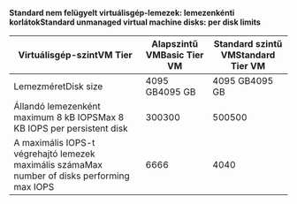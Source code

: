 <span data-ttu-id="20649-101">**Standard nem felügyelt virtuálisgép-lemezek: lemezenkénti korlátok**</span><span class="sxs-lookup"><span data-stu-id="20649-101">**Standard unmanaged virtual machine disks: per disk limits**</span></span>

| <span data-ttu-id="20649-102">Virtuálisgép-szint</span><span class="sxs-lookup"><span data-stu-id="20649-102">VM Tier</span></span> | <span data-ttu-id="20649-103">Alapszintű VM</span><span class="sxs-lookup"><span data-stu-id="20649-103">Basic Tier VM</span></span> | <span data-ttu-id="20649-104">Standard szintű VM</span><span class="sxs-lookup"><span data-stu-id="20649-104">Standard Tier VM</span></span> |
| --- | --- | --- |
| <span data-ttu-id="20649-105">Lemezméret</span><span class="sxs-lookup"><span data-stu-id="20649-105">Disk size</span></span> |<span data-ttu-id="20649-106">4095 GB</span><span class="sxs-lookup"><span data-stu-id="20649-106">4095 GB</span></span> |<span data-ttu-id="20649-107">4095 GB</span><span class="sxs-lookup"><span data-stu-id="20649-107">4095 GB</span></span> |
| <span data-ttu-id="20649-108">Állandó lemezenként maximum 8 kB IOPS</span><span class="sxs-lookup"><span data-stu-id="20649-108">Max 8 KB IOPS per persistent disk</span></span> |<span data-ttu-id="20649-109">300</span><span class="sxs-lookup"><span data-stu-id="20649-109">300</span></span> |<span data-ttu-id="20649-110">500</span><span class="sxs-lookup"><span data-stu-id="20649-110">500</span></span> |
| <span data-ttu-id="20649-111">A maximális IOPS-t végrehajtó lemezek maximális száma</span><span class="sxs-lookup"><span data-stu-id="20649-111">Max number of disks performing max IOPS</span></span> |<span data-ttu-id="20649-112">66</span><span class="sxs-lookup"><span data-stu-id="20649-112">66</span></span> |<span data-ttu-id="20649-113">40</span><span class="sxs-lookup"><span data-stu-id="20649-113">40</span></span> |

